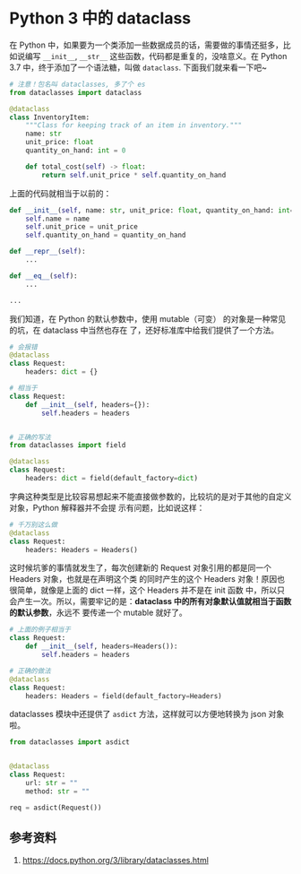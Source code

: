 # Python 3 中的 dataclass

<!--
ID: b0778853-c0be-4003-bca6-5b46feb787f9
Status: publish
Date: 2020-08-31T17:40:36
Modified: 2020-08-31T17:40:36
wp_id: 1891
-->

在 Python 中，如果要为一个类添加一些数据成员的话，需要做的事情还挺多，比如说编写 `__init__`,
`__str__` 这些函数，代码都是重复的，没啥意义。在 Python 3.7 中，终于添加了一个语法糖，叫做
`dataclass`. 下面我们就来看一下吧~

```py
# 注意！包名叫 dataclasses, 多了个 es
from dataclasses import dataclass

@dataclass
class InventoryItem:
    """Class for keeping track of an item in inventory."""
    name: str
    unit_price: float
    quantity_on_hand: int = 0

    def total_cost(self) -> float:
        return self.unit_price * self.quantity_on_hand
```

上面的代码就相当于以前的：

```py
def __init__(self, name: str, unit_price: float, quantity_on_hand: int=0):
    self.name = name
    self.unit_price = unit_price
    self.quantity_on_hand = quantity_on_hand

def __repr__(self):
    ...

def __eq__(self):
    ...

...
```

我们知道，在 Python 的默认参数中，使用 mutable（可变） 的对象是一种常见的坑，在 dataclass 中当然也存在
了，还好标准库中给我们提供了一个方法。

```py
# 会报错
@dataclass
class Request:
    headers: dict = {}

# 相当于
class Request:
    def __init__(self, headers={}):
        self.headers = headers


# 正确的写法
from dataclasses import field

@dataclass
class Request:
    headers: dict = field(default_factory=dict)
```

字典这种类型是比较容易想起来不能直接做参数的，比较坑的是对于其他的自定义对象，Python 解释器并不会提
示有问题，比如说这样：

```py
# 千万别这么做
@dataclass
class Request:
    headers: Headers = Headers()
```

这时候坑爹的事情就发生了，每次创建新的 Request 对象引用的都是同一个 Headers 对象，也就是在声明这个类
的同时产生的这个 Headers 对象！原因也很简单，就像是上面的 dict 一样，这个 Headers 并不是在 init 函数
中，所以只会产生一次。所以，需要牢记的是：**dataclass 中的所有对象默认值就相当于函数的默认参数**，永远不
要传递一个 mutable 就好了。

```py
# 上面的例子相当于
class Request:
    def __init__(self, headers=Headers()):
        self.headers = headers

# 正确的做法
@dataclass
class Request:
    headers: Headers = field(default_factory=Headers)
```

dataclasses 模块中还提供了 `asdict` 方法，这样就可以方便地转换为 json 对象啦。

```py
from dataclasses import asdict


@dataclass
class Request:
    url: str = ""
    method: str = ""

req = asdict(Request())
```


## 参考资料

1. https://docs.python.org/3/library/dataclasses.html

